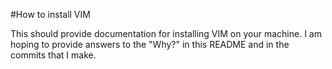 #How to install VIM

This should provide documentation for installing VIM on your machine. I am hoping to provide answers to the "Why?" in this README and in the commits that I make.
